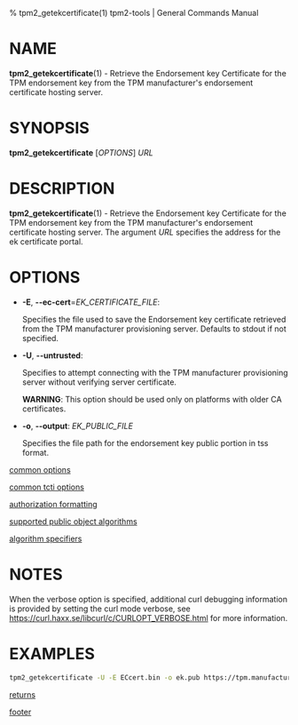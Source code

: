 % tpm2_getekcertificate(1) tpm2-tools | General Commands Manual

# NAME

**tpm2_getekcertificate**(1) - Retrieve the Endorsement key Certificate for the TPM
endorsement key from the TPM manufacturer's endorsement certificate hosting
server.

# SYNOPSIS

**tpm2_getekcertificate** [*OPTIONS*] _URL_

# DESCRIPTION

**tpm2_getekcertificate**(1) - Retrieve the Endorsement key Certificate for
the TPM endorsement key from the TPM manufacturer's endorsement certificate hosting
server. The argument _URL_ specifies the address for the ek certificate portal.

# OPTIONS

  * **-E**, **\--ec-cert**=_EK\_CERTIFICATE\_FILE_:

    Specifies the file used to save the Endorsement key certificate retrieved from
    the TPM manufacturer provisioning server. Defaults to stdout if not
    specified.

  * **-U**, **\--untrusted**:

    Specifies to attempt connecting with the TPM manufacturer provisioning server
    without verifying server certificate.

    **WARNING**: This option should be used only on platforms with older CA certificates.

  * **-o**, **\--output**: _EK\_PUBLIC\_FILE_

    Specifies the file path for the endorsement key public portion in tss format.

[common options](common/options.md)

[common tcti options](common/tcti.md)

[authorization formatting](common/authorizations.md)

[supported public object algorithms](common/object-alg.md)

[algorithm specifiers](common/alg.md)

# NOTES

When the verbose option is specified, additional curl debugging information is
provided by setting the curl mode verbose, see
<https://curl.haxx.se/libcurl/c/CURLOPT_VERBOSE.html> for more information.

# EXAMPLES

```bash
tpm2_getekcertificate -U -E ECcert.bin -o ek.pub https://tpm.manufacturer.com/ekcertserver/

```

[returns](common/returns.md)

[footer](common/footer.md)
